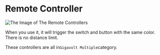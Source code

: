 # Remote Controller <Badge text="v2.0"/>

<img alt="The Image of The Remote Controllers" src="/images/expand/others/remote_controller.webp" class="center_image">

When you use it, it will trigger the switch and button with the same color. There is no distance limit.

These controllers are all in`Gigavolt Multiple`category.